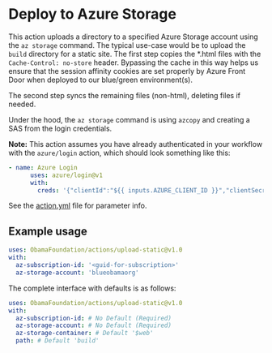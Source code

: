 # Deploy to Azure Storage

This action uploads a directory to a specified Azure Storage account using the `az storage` command.
The typical use-case would be to upload the `build` directory for a static site. The first
step copies the *.html files with the `Cache-Control: no-store` header. Bypassing the cache in this
way helps us ensure that the session affinity cookies are set properly by Azure Front Door when
deployed to our blue/green environment(s).

The second step syncs the remaining files (non-html), deleting files if needed.

Under the hood, the `az storage` command is using `azcopy` and creating a SAS from the login credentials.

**Note:** This action assumes you have already authenticated in your workflow with the `azure/login`
action, which should look something like this:

```yaml
- name: Azure Login
      uses: azure/login@v1
      with:
        creds: '{"clientId":"${{ inputs.AZURE_CLIENT_ID }}","clientSecret":"${{ inputs.AZURE_CLIENT_SECRET }}","subscriptionId":"${{ inputs.AZURE_SUBSCRIPTION_ID }}","tenantId":"${{ inputs.AZURE_TENANT_ID }}"}'
```

See the [action.yml](./action.yml) file for parameter info.

## Example usage

```yaml
uses: ObamaFoundation/actions/upload-static@v1.0
with:
  az-subscription-id: '<guid-for-subscription>'
  az-storage-account: 'blueobamaorg'
```

The complete interface with defaults is as follows:

```yaml
uses: ObamaFoundation/actions/upload-static@v1.0
with:
  az-subscription-id: # No Default (Required)
  az-storage-account: # No Default (Required)
  az-storage-container: # Default '$web'
  path: # Default 'build'
```